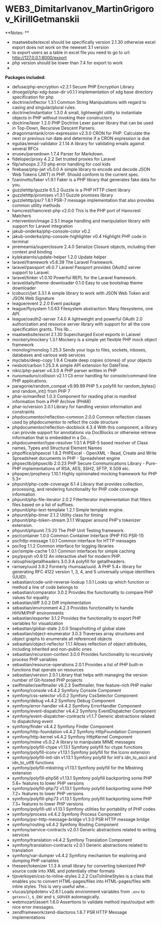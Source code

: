 # WEB3_DimitarIvanov_MartinGrigorov_KirillGetmanskii
**Notes: **
* maatwebsite/excel should be specifically version 2.1.30 otherwise excel export does not work on the neweset 3.1 version
* to export users as a table in excel file you need to go to url: http://127.0.0.1:8000/export
* php version should be lower than 7.4 for export to work
* 
**Packages included:**

* defuse/php-encryption                 v2.2.1   Secure PHP Encryption Library
* dnoegel/php-xdg-base-dir              v0.1.1   implementation of xdg base directory specification for php
* doctrine/inflector                    1.3.1    Common String Manipulations with regard to casing and singular/plural rules.
* doctrine/instantiator                 1.3.0    A small, lightweight utility to instantiate objects in PHP without invoking their constructors
* doctrine/lexer                        1.2.0    PHP Doctrine Lexer parser library that can be used in Top-Down, Recursive Descent Parsers.
* dragonmantank/cron-expression         v2.3.0   CRON for PHP: Calculate the next or previous run date and determine if a CRON expression is due
* egulias/email-validator               2.1.14   A library for validating emails against several RFCs
* erusev/parsedown                      1.7.4    Parser for Markdown.
* fideloper/proxy                       4.2.2    Set trusted proxies for Laravel
* filp/whoops                           2.7.0    php error handling for cool kids
* firebase/php-jwt                      v5.0.0   A simple library to encode and decode JSON Web Tokens (JWT) in PHP. Should conform to the current spec.
* fzaninotto/faker                      v1.9.1   Faker is a PHP library that generates fake data for you.
* guzzlehttp/guzzle                     6.5.2    Guzzle is a PHP HTTP client library
* guzzlehttp/promises                   v1.3.1   Guzzle promises library
* guzzlehttp/psr7                       1.6.1    PSR-7 message implementation that also provides common utility methods
* hamcrest/hamcrest-php                 v2.0.0   This is the PHP port of Hamcrest Matchers
* intervention/image                    2.5.1    Image handling and manipulation library with support for Laravel integration
* jakub-onderka/php-console-color       v0.2
* jakub-onderka/php-console-highlighter v0.4     Highlight PHP code in terminal
* jeremeamia/superclosure               2.4.0    Serialize Closure objects, including their context and binding
* kylekatarnls/update-helper            1.2.0    Update helper
* laravel/framework                     v5.6.39  The Laravel Framework.
* laravel/passport                      v6.0.7   Laravel Passport provides OAuth2 server support to Laravel.
* laravel/tinker                        v1.0.10  Powerful REPL for the Laravel framework.
* laraveldaily/theme-downloader         0.1.0    Easy to use bootstrap theme downloader
* lcobucci/jwt                          3.3.1    A simple library to work with JSON Web Token and JSON Web Signature
* league/event                          2.2.0    Event package
* league/flysystem                      1.0.63   Filesystem abstraction: Many filesystems, one API.
* league/oauth2-server                  7.4.0    A lightweight and powerful OAuth 2.0 authorization and resource server library with support for all the core specification grants. This lib...
* maatwebsite/excel                     2.1.30   Supercharged Excel exports in Laravel
* mockery/mockery                       1.3.1    Mockery is a simple yet flexible PHP mock object framework
* monolog/monolog                       1.25.3   Sends your logs to files, sockets, inboxes, databases and various web services
* myclabs/deep-copy                     1.9.4    Create deep copies (clones) of your objects
* nesbot/carbon                         1.25.3   A simple API extension for DateTime.
* nikic/php-parser                      v4.3.0   A PHP parser written in PHP
* nunomaduro/collision                  v2.1.1   Cli error handling for console/command-line PHP applications.
* paragonie/random_compat               v9.99.99 PHP 5.x polyfill for random_bytes() and random_int() from PHP 7
* phar-io/manifest                      1.0.3    Component for reading phar.io manifest information from a PHP Archive (PHAR)
* phar-io/version                       2.0.1    Library for handling version information and constraints
* phpdocumentor/reflection-common       2.0.0    Common reflection classes used by phpdocumentor to reflect the code structure
* phpdocumentor/reflection-docblock     4.3.4    With this component, a library can provide support for annotations via DocBlocks or otherwise retrieve information that is embedded in a Do...
* phpdocumentor/type-resolver           1.0.1    A PSR-5 based resolver of Class names, Types and Structural Element Names
* phpoffice/phpexcel                    1.8.2    PHPExcel - OpenXML - Read, Create and Write Spreadsheet documents in PHP - Spreadsheet engine
* phpseclib/phpseclib                   2.0.23   PHP Secure Communications Library - Pure-PHP implementations of RSA, AES, SSH2, SFTP, X.509 etc.
* phpspec/prophecy                      1.10.1   Highly opinionated mocking framework for PHP 5.3+
* phpunit/php-code-coverage             6.1.4    Library that provides collection, processing, and rendering functionality for PHP code coverage information.
* phpunit/php-file-iterator             2.0.2    FilterIterator implementation that filters files based on a list of suffixes.
* phpunit/php-text-template             1.2.1    Simple template engine.
* phpunit/php-timer                     2.1.2    Utility class for timing
* phpunit/php-token-stream              3.1.1    Wrapper around PHP's tokenizer extension.
* phpunit/phpunit                       7.5.20   The PHP Unit Testing framework.
* psr/container                         1.0.0    Common Container Interface (PHP FIG PSR-11)
* psr/http-message                      1.0.1    Common interface for HTTP messages
* psr/log                               1.1.2    Common interface for logging libraries
* psr/simple-cache                      1.0.1    Common interfaces for simple caching
* psy/psysh                             v0.9.12  An interactive shell for modern PHP.
* ralouphie/getallheaders               3.0.3    A polyfill for getallheaders.
* ramsey/uuid                           3.9.2    Formerly rhumsaa/uuid. A PHP 5.4+ library for generating RFC 4122 version 1, 3, 4, and 5 universally unique identifiers (UUID).
* sebastian/code-unit-reverse-lookup    1.0.1    Looks up which function or method a line of code belongs to
* sebastian/comparator                  3.0.2    Provides the functionality to compare PHP values for equality
* sebastian/diff                        3.0.2    Diff implementation
* sebastian/environment                 4.2.3    Provides functionality to handle HHVM/PHP environments
* sebastian/exporter                    3.1.2    Provides the functionality to export PHP variables for visualization
* sebastian/global-state                2.0.0    Snapshotting of global state
* sebastian/object-enumerator           3.0.3    Traverses array structures and object graphs to enumerate all referenced objects
* sebastian/object-reflector            1.1.1    Allows reflection of object attributes, including inherited and non-public ones
* sebastian/recursion-context           3.0.0    Provides functionality to recursively process PHP variables
* sebastian/resource-operations         2.0.1    Provides a list of PHP built-in functions that operate on resources
* sebastian/version                     2.0.1    Library that helps with managing the version number of Git-hosted PHP projects
* swiftmailer/swiftmailer               v6.2.3   Swiftmailer, free feature-rich PHP mailer
* symfony/console                       v4.4.2   Symfony Console Component
* symfony/css-selector                  v5.0.2   Symfony CssSelector Component
* symfony/debug                         v4.4.2   Symfony Debug Component
* symfony/error-handler                 v4.4.2   Symfony ErrorHandler Component
* symfony/event-dispatcher              v4.4.2   Symfony EventDispatcher Component
* symfony/event-dispatcher-contracts    v1.1.7   Generic abstractions related to dispatching event
* symfony/finder                        v4.4.2   Symfony Finder Component
* symfony/http-foundation               v4.4.2   Symfony HttpFoundation Component
* symfony/http-kernel                   v4.4.2   Symfony HttpKernel Component
* symfony/mime                          v5.0.2   A library to manipulate MIME messages
* symfony/polyfill-ctype                v1.13.1  Symfony polyfill for ctype functions
* symfony/polyfill-iconv                v1.13.1  Symfony polyfill for the Iconv extension
* symfony/polyfill-intl-idn             v1.13.1  Symfony polyfill for intl's idn_to_ascii and idn_to_utf8 functions
* symfony/polyfill-mbstring             v1.13.1  Symfony polyfill for the Mbstring extension
* symfony/polyfill-php56                v1.13.1  Symfony polyfill backporting some PHP 5.6+ features to lower PHP versions
* symfony/polyfill-php72                v1.13.1  Symfony polyfill backporting some PHP 7.2+ features to lower PHP versions
* symfony/polyfill-php73                v1.13.1  Symfony polyfill backporting some PHP 7.3+ features to lower PHP versions
* symfony/polyfill-util                 v1.13.1  Symfony utilities for portability of PHP codes
* symfony/process                       v4.4.2   Symfony Process Component
* symfony/psr-http-message-bridge       v1.3.0   PSR HTTP message bridge
* symfony/routing                       v4.4.2   Symfony Routing Component
* symfony/service-contracts             v2.0.1   Generic abstractions related to writing services
* symfony/translation                   v4.4.2   Symfony Translation Component
* symfony/translation-contracts         v2.0.1   Generic abstractions related to translation
* symfony/var-dumper                    v4.4.2   Symfony mechanism for exploring and dumping PHP variables
* theseer/tokenizer                     1.1.3    A small library for converting tokenized PHP source code into XML and potentially other formats
* tijsverkoyen/css-to-inline-styles     2.2.2    CssToInlineStyles is a class that enables you to convert HTML-pages/files into HTML-pages/files with inline styles. This is very useful whe...
* vlucas/phpdotenv                      v2.6.1   Loads environment variables from `.env` to `getenv()`, `$_ENV` and `$_SERVER` automagically.
* webmozart/assert                      1.6.0    Assertions to validate method input/output with nice error messages.
* zendframework/zend-diactoros          1.8.7    PSR HTTP Message implementations





